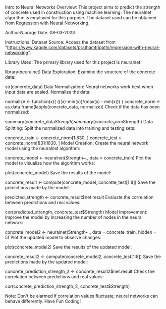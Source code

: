 Intro to Neural Networks
Overview:
This project aims to predict the strength of concrete used in construction using machine learning. The neuralnet algorithm is employed for this purpose. The dataset used can be obtained from Regression with Neural Networking.

Author:Njoroge
Date: 08-03-2023

Instructions:
Dataset Source:
Access the dataset from  "https://www.kaggle.com/datasets/prathamtripathi/regression-with-neural-networking".

Library Used:
The primary library used for this project is neuralnet.

library(neuralnet)
Data Exploration:
Examine the structure of the concrete data:

str(concrete_data)
Data Normalization:
Neural networks work best when input data are scaled. Normalize the data:

normalize <- function(x){
  (((x)-min(x))/(max(x) - min(x)))
}
concrete_norm <- as.data.frame(lapply(concrete_data, normalize))
Check if the data has been normalized:

summary(concrete_data$Strength)
summary(concrete_norm$Strength)
Data Splitting:
Split the normalized data into training and testing sets:

concrete_train <- concrete_norm[1:830, ]
concrete_test <- concrete_norm[831:1030, ]
Model Creation:
Create the neural network model using the neuralnet algorithm:

concrete_model <- neuralnet(Strength~., data = concrete_train)
Plot the model to visualize how the algorithm works:

plot(concrete_model)
Save the results of the model:

concrete_result <- compute(concrete_model, concrete_test[1:8])
Save the predictions made by the model:

predicted_strength <- concrete_result$net.result
Evaluate the correlation between predictions and real values:

cor(predicted_strength, concrete_test$Strength)
Model Improvement:
Improve the model by increasing the number of nodes in the neural network:

concrete_model2 <- neuralnet(Strength~., data = concrete_train, hidden = 5)
Plot the updated model to observe changes:

plot(concrete_model2)
Save the results of the updated model:

concrete_result2 <- compute(concrete_model2, concrete_test[1:8])
Save the predictions made by the updated model:

concrete_prediction_strength_2 <- concrete_result2$net.result
Check the correlation between predictions and real values:

cor(concrete_prediction_strength_2, concrete_test$Strength)

Note:
Don't be alarmed if correlation values fluctuate; neural networks can behave differently.
Have Fun Coding!
